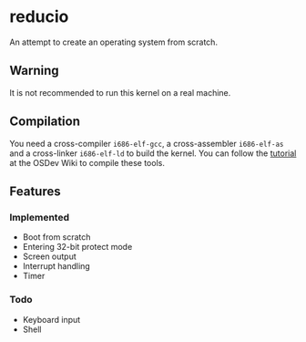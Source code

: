 # reducio
An attempt to create an operating system from scratch.

## Warning
It is not recommended to run this kernel on a real machine.

## Compilation
You need a cross-compiler `i686-elf-gcc`, a cross-assembler `i686-elf-as` and
a cross-linker `i686-elf-ld` to build the kernel.
You can follow the [tutorial](https://wiki.osdev.org/GCC_Cross-Compiler) at
the OSDev Wiki to compile these tools.

## Features
### Implemented
* Boot from scratch
* Entering 32-bit protect mode
* Screen output
* Interrupt handling
* Timer

### Todo
* Keyboard input
* Shell
